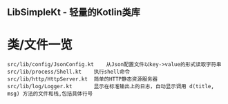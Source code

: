 LibSimpleKt - 轻量的Kotlin类库
---

# 类/文件一览
```
src/lib/config/JsonConfig.kt	从Json配置文件以key->value的形式读取字符串
src/lib/process/Shell.kt	执行shell命令
src/lib/http/HttpServer.kt	简单的HTTP静态资源服务器
src/lib/log/Logger.kt		显示在标准输出上的日志，自动显示调用 d(title, msg) 方法的文件和栈,包括具体行号
```
